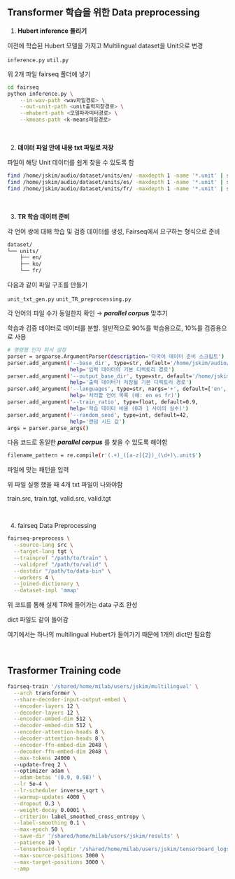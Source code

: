 ## Transformer 학습을 위한  Data preprocessing


1. **Hubert inference 돌리기**

이전에 학습된 Hubert 모델을 가지고 Multilingual dataset을 Unit으로 변경

`inference.py`
`util.py`

위 2개 파일 fairseq 폴더에 넣기

```bash
cd fairseq
python inference.py \
	--in-wav-path <wav파일경로> \
	--out-unit-path <unit출력저장경로> \
	--mhubert-path <모델파라미터경로> \
	--kmeans-path <k-means파일경로>
```

<br>

2. **데이터 파일 안에 내용 txt 파일로 저장**

파일이 해당 Unit 데이터를 쉽게 찾을 수 있도록 함

```bash
find /home/jskim/audio/dataset/units/en/ -maxdepth 1 -name '*.unit' | sort > en_files.txt
find /home/jskim/audio/dataset/units/es/ -maxdepth 1 -name '*.unit' | sort > es_files.txt
find /home/jskim/audio/dataset/units/fr/ -maxdepth 1 -name '*.unit' | sort > fr_files.txt
```

<br>

3. **TR 학습 데이터 준비**

각 언어 쌍에 대해 학습 및 검증 데이터를 생성, Fairseq에서 요구하는 형식으로 준비

```bash
dataset/
└── units/
    ├── en/
    ├── ko/
    └── fr/
```

다음과 같이 파일 구조를 만들기

`unit_txt_gen.py`
`unit_TR_preprocessing.py`

각 언어의 파일 수가 동일한지 확인 → ***parallel corpus*** 맞추기

학습과 검증 데이터로 데이터를 분할. 일반적으로 90%를 학습용으로, 10%를 검증용으로 사용

```bash
# 명령행 인자 파서 설정
parser = argparse.ArgumentParser(description='다국어 데이터 준비 스크립트')
parser.add_argument('--base_dir', type=str, default='/home/jskim/audio/dataset/units',
                    help='입력 데이터의 기본 디렉토리 경로')
parser.add_argument('--output_base_dir', type=str, default='/home/jskim/audio/dataset/units',
                    help='출력 데이터가 저장될 기본 디렉토리 경로')
parser.add_argument('--languages', type=str, nargs='+', default=['en', 'es', 'fr'],
                    help='처리할 언어 목록 (예: en es fr)')
parser.add_argument('--train_ratio', type=float, default=0.9,
                    help='학습 데이터 비율 (0과 1 사이의 실수)')
parser.add_argument('--random_seed', type=int, default=42,
                    help='랜덤 시드 값')
args = parser.parse_args()
```

다음 코드로 동일한 ***parallel corpus*** 를 찾을 수 있도록 해야함

```bash
filename_pattern = re.compile(r'(.+)_([a-z]{2})_(\d+)\.unit$')
``` 
파일에 맞는 패턴을 입력

위 파일 실행 했을 때 4개 txt 파일이 나와야함

train.src, train.tgt, valid.src, valid.tgt

<br>

4. fairseq Data Preprocessing

```bash
fairseq-preprocess \
  --source-lang src \
  --target-lang tgt \
  --trainpref "/path/to/train" \
  --validpref "/path/to/valid" \
  --destdir "/path/to/data-bin" \
  --workers 4 \
  --joined-dictionary \
  --dataset-impl 'mmap'
```

위 코드를 통해 실제 TR에 들어가는 data 구조 완성 

dict 파일도 같이 들어감

여기에서는 하나의 multilingual Hubert가 들어가기 때문에 1개의 dict만 필요함

<br>

## Trasformer Training code

```bash
fairseq-train '/shared/home/milab/users/jskim/multilingual' \
  --arch transformer \
  --share-decoder-input-output-embed \
  --encoder-layers 12 \
  --decoder-layers 12 \
  --encoder-embed-dim 512 \
  --decoder-embed-dim 512 \
  --encoder-attention-heads 8 \
  --decoder-attention-heads 8 \
  --encoder-ffn-embed-dim 2048 \
  --decoder-ffn-embed-dim 2048 \
  --max-tokens 24000 \ 
  --update-freq 2 \     
  --optimizer adam \
  --adam-betas '(0.9, 0.98)' \
  --lr 5e-4 \
  --lr-scheduler inverse_sqrt \
  --warmup-updates 4000 \
  --dropout 0.3 \
  --weight-decay 0.0001 \
  --criterion label_smoothed_cross_entropy \
  --label-smoothing 0.1 \
  --max-epoch 50 \
  --save-dir '/shared/home/milab/users/jskim/results' \
  --patience 10 \
  --tensorboard-logdir '/shared/home/milab/users/jskim/tensorboard_logs' \
  --max-source-positions 3000 \
  --max-target-positions 3000 \
  --amp
```
 